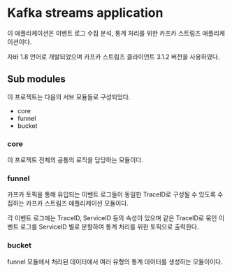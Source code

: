 # Kafka streams application

이 애플리케이션은 이벤트 로그 수집 분석, 통계 처리를 위한 카프카 스트림즈 애플리케이션이다.

자바 1.8 언어로 개발되었으며 카프카 스트림즈 클라이언트 3.1.2 버전을 사용하였다.


## Sub modules
이 프로젝트는 다음의 서브 모듈들로 구성되었다.
* core
* funnel
* bucket

### core
이 프로젝트 전체의 공통의 로직을 담당하는 모듈이다.

### funnel
카프카 토픽을 통해 유입되는 이벤트 로그들이 동일한 TraceID로 구성될 수 있도록 수집하는 카프카 스트림즈 애플리케이션 모듈이다. 

각 이벤트 로그에는 TraceID, ServiceID 등의 속성이 있으며 같은 TraceID로 묶인 이벤트 로그를 ServiceID 별로 분할하여 통계 처리를 위한 토픽으로 출력한다.

### bucket
funnel 모듈에서 처리된 데이터에서 여러 유형의 통계 데이터를 생성하는 모듈이이다.


